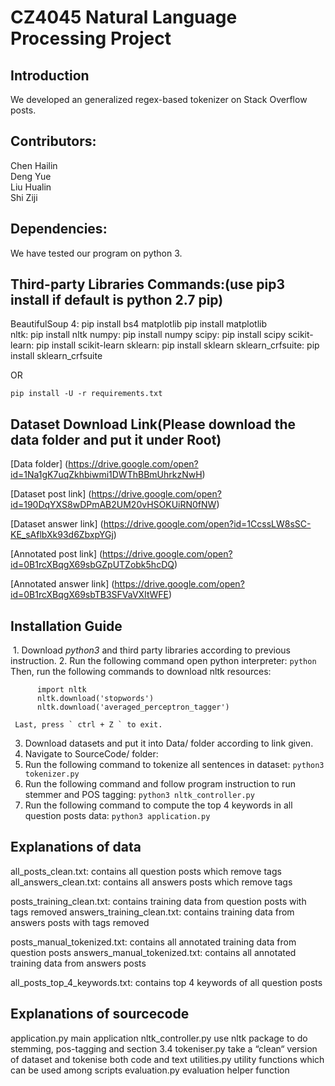 # CZ4045 Natural Language Processing Project

## Introduction

We developed an generalized regex-based tokenizer on Stack Overflow posts.

## Contributors:
  
  Chen Hailin \
  Deng Yue\
  Liu Hualin\
  Shi Ziji

## Dependencies:
 We have tested our program on python 3.


## Third-party Libraries Commands:(use pip3 install if default is python 2.7 pip)

  BeautifulSoup 4:  pip install bs4
  matplotlib        pip install matplotlib   
  nltk:             pip install nltk
  numpy:            pip install numpy
  scipy:            pip install scipy
  scikit-learn:     pip install scikit-learn 
  sklearn:          pip install sklearn
  sklearn_crfsuite: pip install sklearn_crfsuite 

  OR
  ```
  pip install -U -r requirements.txt
  ```

## Dataset Download Link(Please download the data folder and put it under Root)
  
  [Data folder] (https://drive.google.com/open?id=1Na1gK7uqZkhbiwmi1DWThBBmUhrkzNwH)

  [Dataset post link] (https://drive.google.com/open?id=190DqYXS8wDPmAB2UM20vHSOKUiRN0fNW)

  [Dataset answer link] (https://drive.google.com/open?id=1CcssLW8sSC-KE_sAflbXk93d6ZbxpYGj)

  [Annotated post link] (https://drive.google.com/open?id=0B1rcXBqgX69sbGZpUTZobk5hcDQ)

  [Annotated answer link] (https://drive.google.com/open?id=0B1rcXBqgX69sbTB3SFVaVXItWFE)

## Installation Guide

  1. Download *python3* and third party libraries according to previous instruction.
  2. Run the following command open python interpreter:
     ``` python ```
     Then, run the following commands to download nltk resources:
  ```
        import nltk
        nltk.download('stopwords')
        nltk.download('averaged_perceptron_tagger')
  ```
     Last, press ` ctrl + Z ` to exit.
  3. Download datasets and put it into Data/ folder according to link given.
  4. Navigate to SourceCode/ folder:
  5. Run the following command to tokenize all sentences in dataset:
        ``` python3 tokenizer.py ```
  6. Run the following command and follow program instruction to run stemmer and POS tagging:
        ``` python3 nltk_controller.py ```
  7. Run the following command to compute the top 4 keywords in all question posts data:
        ``` python3 application.py ```

## Explanations of data
  
  all_posts_clean.txt:            contains all question posts which remove tags        
  all_answers_clean.txt:          contains all answers posts which remove tags
  
  posts_training_clean.txt:             contains training data from question posts with tags removed
  answers_training_clean.txt:           contains training data from answers posts with tags removed
  
  posts_manual_tokenized.txt:    contains all annotated training data from question posts
  answers_manual_tokenized.txt: contains all annotated training data from answers posts
  
  all_posts_top_4_keywords.txt:   contains top 4 keywords of all question posts

## Explanations of sourcecode
  
  application.py                  main application
  nltk_controller.py              use nltk package to do stemming, pos-tagging and section
                                  3.4
  tokeniser.py                    take a “clean“ version of dataset and tokenise both code
                                  and text
  utilities.py                    utility functions which can be used among scripts
  evaluation.py                   evaluation helper function
